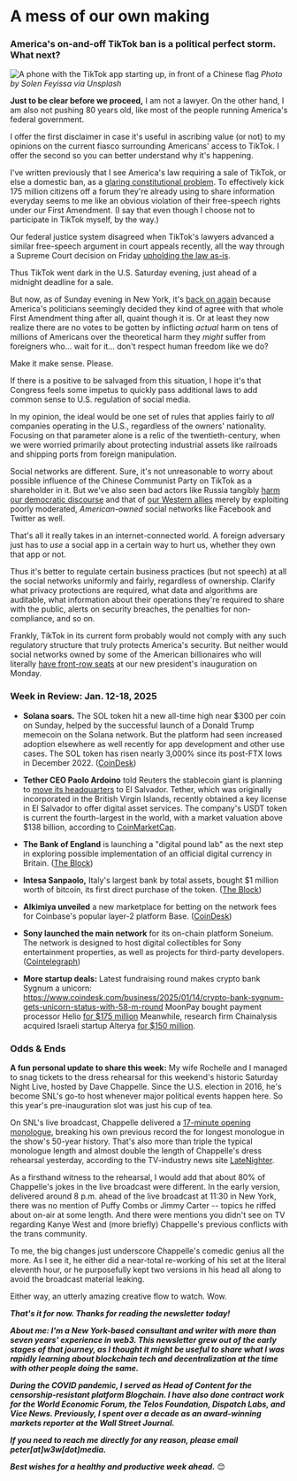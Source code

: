 # A mess of our own making
### America's on-and-off TikTok ban is a political perfect storm. What next?

![A phone with the TikTok app starting up, in front of a Chinese flag](https://w3w.news/img/solen-feyissa-2400.jpg)
*Photo by Solen Feyissa via Unsplash*

<!-- 100-word lede item. For this week, focus on TikTok ban... -->

**Just to be clear before we proceed,** I am not a lawyer. On the other hand, I am also not pushing 80 years old, like most of the people running America's federal government.

I offer the first disclaimer in case it's useful in ascribing value (or not) to my opinions on the current fiasco surrounding Americans' access to TikTok. I offer the second so you can better understand why it's happening.

I've written previously that I see America's law requiring a sale of TikTok, or else a domestic ban, as a [glaring constitutional problem](https://peteramckay.medium.com/congress-isnt-going-to-fix-web2-7b1818ea9fc0). To effectively kick 175 million citizens off a forum they're already using to share information everyday seems to me like an obvious violation of their free-speech rights under our First Amendment. (I say that even though I choose not to participate in TikTok myself, by the way.)

Our federal justice system disagreed when TikTok's lawyers advanced a similar free-speech argument in court appeals recently, all the way through a Supreme Court decision on Friday [upholding the law as-is](https://www.pbs.org/newshour/politics/read-the-full-supreme-court-ruling-upholding-ban-on-tiktok-if-not-sold-by-chinese-parent-company).

Thus TikTok went dark in the U.S. Saturday evening, just ahead of a midnight deadline for a sale.

But now, as of Sunday evening in New York, it's [back on again](https://www.reuters.com/technology/tiktok-goes-dark-us-users-trump-says-save-tiktok-2025-01-19/) because America's politicians seemingly decided they kind of agree with that whole First Amendment thing after all, quaint though it is. Or at least they now realize there are no votes to be gotten by inflicting *actual* harm on tens of millions of Americans over the theoretical harm they *might* suffer from foreigners who... wait for it... don't respect human freedom like we do?

Make it make sense. Please.

If there is a positive to be salvaged from this situation, I hope it's that Congress feels some impetus to quickly pass additional laws to add common sense to U.S. regulation of social media.

In my opinion, the ideal would be one set of rules that applies fairly to *all* companies operating in the U.S., regardless of the owners' nationality. Focusing on that parameter alone is a relic of the twentieth-century, when we were worried primarily about protecting industrial assets like railroads and shipping ports from foreign manipulation.

Social networks are different. Sure, it's not unreasonable to worry about possible influence of the Chinese Communist Party on TikTok as a shareholder in it. But we've also seen bad actors like Russia tangibly [harm our democratic discourse](https://www.bbc.com/news/technology-46590890) and that of [our Western allies](https://www.politico.eu/article/russia-influence-hackers-social-media-facebok-operation-thriving/) merely by exploiting poorly moderated, *American-owned* social networks like Facebook and Twitter as well.

That's all it really takes in an internet-connected world. A foreign adversary just has to *use* a social app in a certain way to hurt us, whether they own that app or not.

Thus it's better to regulate certain business practices (but not speech) at all the social networks uniformly and fairly, regardless of ownership. Clarify what privacy protections are required, what data and algorithms are auditable, what information about their operations they're required to share with the public, alerts on security breaches, the penalties for non-compliance, and so on.

Frankly, TikTok in its current form probably would not comply with any such regulatory structure that truly protects America's security. But neither would social networks owned by some of the American billionaires who will literally [have front-row seats](https://www.nbcnews.com/politics/donald-trump/elon-musk-jeff-bezos-mark-zuckerberg-attend-trump-inauguration-rcna187642) at our new president's inauguration on Monday.

### Week in Review: Jan. 12-18, 2025

- **Solana soars.** The SOL token hit a new all-time high near $300 per coin on Sunday, helped by the successful launch of a Donald Trump memecoin on the Solana network. But the platform had seen increased adoption elsewhere as well recently for app development and other use cases. The SOL token has risen nearly 3,000% since its post-FTX lows in December 2022. ([CoinDesk](https://www.coindesk.com/markets/2025/01/19/solana-hits-275-lifetime-peak-as-official-trump-memecoin-surges-to-8-b))

- **Tether CEO Paolo Ardoino** told Reuters the stablecoin giant is planning to [move its headquarters](https://www.reuters.com/technology/crypto-firm-tether-its-founders-finalising-move-el-salvador-2025-01-13/) to El Salvador. Tether, which was originally incorporated in the British Virgin Islands, recently obtained a key license in El Salvador to offer digital asset services. The company's USDT token is current the fourth-largest in the world, with a market valuation above $138 billion, according to [CoinMarketCap](https://coinmarketcap.com/currencies/tether/).

- **The Bank of England** is launching a "digital pound lab" as the next step in exploring possible implementation of an official digital currency in Britain. ([The Block](https://www.theblock.co/post/334514/bank-of-england-to-launch-digital-pound-lab-for-testing-cbdc-innovations))

- **Intesa Sanpaolo,** Italy's largest bank by total assets, bought $1 million worth of bitcoin, its first direct purchase of the token. ([The Block](https://www.theblock.co/post/334482/italy-largest-bank-intesa-bitcoin))

- **Alkimiya unveiled** a new marketplace for betting on the network fees for Coinbase's popular layer-2 platform Base. ([CoinDesk](https://www.coindesk.com/business/2025/01/14/coinbase-s-layer-2-system-base-gets-a-marketplace-linked-to-gas-revenue))

- **Sony launched the main network** for its on-chain platform Soneium. The network is designed to host digital collectibles for Sony entertainment properties, as well as projects for third-party developers. ([Cointelegraph](https://cointelegraph.com/news/sony-soneium-blockchain-launch-controversy))

- **More startup deals:** Latest fundraising round makes crypto bank Sygnum a unicorn: https://www.coindesk.com/business/2025/01/14/crypto-bank-sygnum-gets-unicorn-status-with-58-m-round MoonPay bought payment processor Helio [for $175 million](https://www.coindesk.com/business/2025/01/13/moon-pay-buys-crypto-payment-processor-helio-for-175-m) Meanwhile, research firm Chainalysis acquired Israeli startup Alterya [for $150 million](https://www.coindesk.com/business/2025/01/13/chainalysis-buys-israeli-fraud-detection-startup-alterya-for-150-m).






<!--


- SEC suing Musk. | Judges ask SEC to explain its refusal to make crypto rules: https://www.coindesk.com/policy/2025/01/13/u-s-judges-demand-sec-explain-itself-for-rebuffing-requests-for-crypto-rules



- Cops misusing facial recognition https://www.washingtonpost.com/business/interactive/2025/police-artificial-intelligence-facial-recognition/

- LA prefab housing

-->

### Odds & Ends

**A fun personal update to share this week:** My wife Rochelle and I managed to snag tickets to the dress rehearsal for this weekend's historic Saturday Night Live, hosted by Dave Chappelle. Since the U.S. election in 2016, he's become SNL's go-to host whenever major political events happen here. So this year's pre-inauguration slot was just his cup of tea.

On SNL's live broadcast, Chappelle delivered a [17-minute opening monologue](https://www.youtube.com/watch?v=57pGarTBJrU), breaking his own previous record the for longest monologue in the show's 50-year history. That's also more than triple the typical monologue length and almost double the length of Chappelle's dress rehearsal yesterday, according to the TV-industry news site [LateNighter](https://latenighter.com/news/dave-chappelle-delivers-longest-monologue-in-snl-history/).

As a firsthand witness to the rehearsal, I would add that about 80% of Chappelle's jokes in the live broadcast were different. In the early version, delivered around 8 p.m. ahead of the live broadcast at 11:30 in New York, there was no mention of Puffy Combs or Jimmy Carter -- topics he riffed about on-air at some length. And there were mentions you didn't see on TV regarding Kanye West and (more briefly) Chappelle's previous conflicts with the trans community.

To me, the big changes just underscore Chappelle's comedic genius all the more. As I see it, he either did a near-total re-working of his set at the literal eleventh hour, or he purposefully kept two versions in his head all along to avoid the broadcast material leaking.

Either way, an utterly amazing creative flow to watch. Wow.

_**That's it for now. Thanks for reading the newsletter today!**_

_**About me: I'm a New York-based consultant and writer with more than seven years' experience in web3. This newsletter grew out of the early stages of that journey, as I thought it might be useful to share what I was rapidly learning about blockchain tech and decentralization at the time with other people doing the same.**_

_**During the COVID pandemic, I served as Head of Content for the censorship-resistant platform Blogchain. I have also done contract work for the World Economic Forum, the Telos Foundation, Dispatch Labs, and Vice News. Previously, I spent over a decade as an award-winning markets reporter at the Wall Street Journal.**_

 _**If you need to reach me directly for any reason, please email peter[at]w3w[dot]media.**_

 _**Best wishes for a healthy and productive week ahead.**_ 😊
